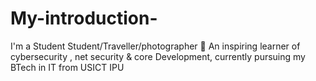 # My-introduction-

I'm a Student Student/Traveller/photographer 📸 An inspiring learner of cybersecurity , net security & core Development, currently pursuing my BTech in IT from USICT IPU
